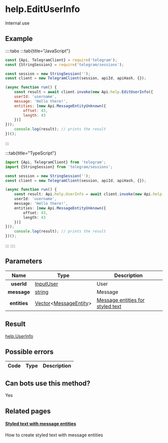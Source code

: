 # help.EditUserInfo

Internal use



## Example

::::tabs
:::tab{title="JavaScript"}
```js
const {Api, TelegramClient} = require('telegram');
const {StringSession} = require('telegram/sessions');

const session = new StringSession('');
const client = new TelegramClient(session, apiId, apiHash, {});

(async function run() {
    const result = await client.invoke(new Api.help.EditUserInfo({
    userId: 'username',
    message: 'Hello there!',
    entities: [new Api.MessageEntityUnknown({
        offset: 43,
        length: 43
    })]
}));
    console.log(result); // prints the result
})();
```
:::

:::tab{title="TypeScript"}
```ts
import {Api, TelegramClient} from 'telegram';
import {StringSession} from 'telegram/sessions';

const session = new StringSession('');
const client = new TelegramClient(session, apiId, apiHash, {});

(async function run() {
    const result: Api.help.UserInfo = await client.invoke(new Api.help.EditUserInfo({
    userId: 'username',
    message: 'Hello there!',
    entities: [new Api.MessageEntityUnknown({
        offset: 43,
        length: 43
    })]
}));
    console.log(result); // prints the result
})();
```
:::
::::



## Parameters

| Name | Type | Description |
| :--: | ---- | ----------- |
| **userId** | [InputUser](https://core.telegram.org/type/InputUser) | User 
| **message** | [string](https://core.telegram.org/type/string) | Message 
| **entities** | [Vector](https://core.telegram.org/type/Vector%20t)<[MessageEntity](https://core.telegram.org/type/MessageEntity)> | [Message entities for styled text](https://core.telegram.org/api/entities) 


## Result

[help.UserInfo](https://core.telegram.org/type/help.UserInfo)



## Possible errors

| Code | Type | Description |
| :--: | ---- | ----------- |


## Can bots use this method?

Yes

## Related pages

#### [Styled text with message entities](https://core.telegram.org/api/entities)

How to create styled text with message entities




